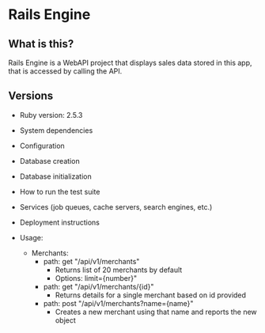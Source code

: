 # Rails Engine

## What is this?

Rails Engine is a WebAPI project that displays sales data stored in this app, that is accessed by calling the API.

## Versions
* Ruby version: 2.5.3

* System dependencies

* Configuration

* Database creation

* Database initialization

* How to run the test suite

* Services (job queues, cache servers, search engines, etc.)

* Deployment instructions

* Usage:
  * Merchants:
    * path: get "/api/v1/merchants"
      * Returns list of 20 merchants by default
      * Options: limit={number}"
    * path: get "/api/v1/merchants/{id}"
      * Returns details for a single merchant based on id provided
    * path: post "/api/v1/merchants?name={name}"
      * Creates a new merchant using that name and reports the new object
